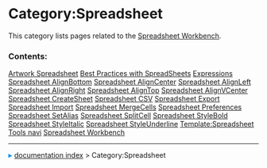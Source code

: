 # Category:Spreadsheet
This category lists pages related to the [Spreadsheet Workbench](Spreadsheet_Workbench.md).

### Contents:

    
  [Artwork Spreadsheet](Artwork_Spreadsheet.md)           [Best Practices with SpreadSheets](Best_Practices_with_SpreadSheets.md)   [Expressions](Expressions.md)
  [Spreadsheet AlignBottom](Spreadsheet_AlignBottom.md)   [Spreadsheet AlignCenter](Spreadsheet_AlignCenter.md)                     [Spreadsheet AlignLeft](Spreadsheet_AlignLeft.md)
  [Spreadsheet AlignRight](Spreadsheet_AlignRight.md)     [Spreadsheet AlignTop](Spreadsheet_AlignTop.md)                           [Spreadsheet AlignVCenter](Spreadsheet_AlignVCenter.md)
  [Spreadsheet CreateSheet](Spreadsheet_CreateSheet.md)   [Spreadsheet CSV](Spreadsheet_CSV.md)                                     [Spreadsheet Export](Spreadsheet_Export.md)
  [Spreadsheet Import](Spreadsheet_Import.md)             [Spreadsheet MergeCells](Spreadsheet_MergeCells.md)                       [Spreadsheet Preferences](Spreadsheet_Preferences.md)
  [Spreadsheet SetAlias](Spreadsheet_SetAlias.md)         [Spreadsheet SplitCell](Spreadsheet_SplitCell.md)                         [Spreadsheet StyleBold](Spreadsheet_StyleBold.md)
  [Spreadsheet StyleItalic](Spreadsheet_StyleItalic.md)   [Spreadsheet StyleUnderline](Spreadsheet_StyleUnderline.md)               [Template:Spreadsheet Tools navi](Template_Spreadsheet_Tools_navi.md)
  [Spreadsheet Workbench](Spreadsheet_Workbench.md)



---
![](images/Right_arrow.png) [documentation index](../README.md) > Category:Spreadsheet
